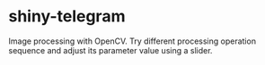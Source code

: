 # shiny-telegram
Image processing with OpenCV. Try different processing operation sequence and adjust its parameter value using a slider.
